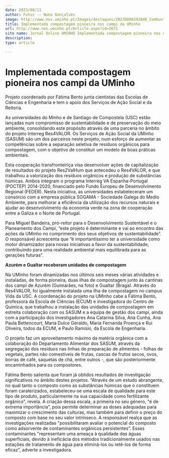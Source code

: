 ```yaml
---
date: 2023/08/11
author: Fotos -- Nuno Gonçalves
image: http://www.nos.uminho.pt/Images/destaques/20230808192848_Combustagem2.jpg
title: Implementada compostagem pioneira nos campi da UMinho
url: http://www.nos.uminho.pt/Article.aspx?id=3671
site name: Jornal Online UMINHO Implementada compostagem pioneira nos campi da UMinho
description: 
type: article

---
```

# Implementada compostagem pioneira nos campi da UMinho




Projeto coordenado por Fátima Bento junta cientistas das Escolas de Ciências e Engenharia e tem o apoio dos Serviços de Ação Social e da Reitoria.

As universidades do Minho e de Santiago de Compostela (USC) estão lançadas num compromisso de sustentabilidade e de preservação do meio ambiente, consolidando este propósito através de uma parceria no âmbito do projeto Interreg Res4VALOR. Os Serviços de Ação Social da UMinho (SASUM) são um dos parceiros neste projeto, num esforço de aumentar as competências sobre a separação seletiva de resíduos orgânicos para compostagem, com o objetivo de constituir um modelo de boas práticas ambientais.

Esta cooperação transfronteiriça visa desenvolver ações de capitalização de resultados do projeto Res2ValHum que antecedeu o Res4VALOR, e que trabalhou a valorização dos resíduos orgânicos e produção de substâncias húmicas. Ambos integram o programa Interreg VA Espanha-Portugal (POCTEP) 2014-2020, financiado pelo Fundo Europeu de Desenvolvimento Regional (FEDER). Nesta iniciativa, as universidades estabeleceram um consórcio com a empresa pública SOGAMA - Sociedade Galega do Medio Ambiente, para melhorar a eficiência da utilização dos recursos naturais e ajudar ao desenvolvimento da economia verde na zona de cooperação entre a Galiza e o Norte de Portugal.

Para Miguel Bandeira, pró-reitor para o Desenvolvimento Sustentável e o Planeamento dos Campi, “este projeto é determinante e vai ao encontro das ações da UMinho no cumprimento dos seus objetivos de sustentabilidade”. O responsável acrescenta que “é importantíssimo ter a universidade como motor dinamizador para novas iniciativas a favor da sustentabilidade, contribuindo para uma realidade ambiental mais equilibrada para as gerações futuras”.


**Azurém e Gualtar receberam unidades de compostagem** 

Na UMinho foram dinamizadas nos últimos seis meses várias atividades e instaladas, de forma pioneira, duas ilhas de compostagem junto às cantinas dos campi de Azurém (Guimarães, na foto) e Gualtar (Braga). Através do Res4VALOR, foi igualmente instalada uma ilha de compostagem no campus Vida da USC. A coordenação do projeto na UMinho cabe a Fátima Bento, professora da Escola de Ciências (ECUM) e investigadora do Centro de Química, que trabalhou a instalação das unidades de compostagem em estreita colaboração com os SASUM e a equipa de gestão dos campi, ainda com a participação dos investigadores Ana Catarina Silva, Ana Cunha, Ana Paula Bettencourt, Maria Dulce Geraldo, Maria Fernanda Proença e Rui Oliveira, todos da ECUM, e Paulo Ramísio, da Escola de Engenharia.

O projeto faz um aproveitamento máximo da matéria orgânica com a colaboração do Departamento Alimentar dos SASUM, através da segregação dos resíduos nas linhas de preparação de alimentos - folhas de vegetais, partes não comestíveis de frutas, cascas de frutos secos, ovos, borras de café, saquetas de chá, entre outros -, que são posteriormente encaminhados para os compostores.

Fátima Bento salienta que foram já obtidos resultados de investigação significativos no âmbito destes projetos. “Através de um estudo abrangente, no qual tanto o composto como as substâncias húmicas que o constituem foram caraterizados, estabeleceu-se uma escala de qualidade para este tipo de produto, particularmente na sua capacidade como fertilizante orgânico”, revela. A criação dessa escala, a primeira no seu género, "é de extrema importância", pois permite determinar as doses adequadas para maximizar o crescimento das culturas, mas também para definir o preço do composto com base no seu valor intrínseco. A responsável realça que as investigações realizadas "possibilitaram avaliar o potencial do composto como adsorvente de contaminantes orgânicos persistentes”. Esses contaminantes "representam uma ameaça à qualidade das águas superficiais, devido à ineficácia dos métodos tradicionalmente usados nas estações de tratamento de água para eliminá-los ou retê-los de forma eficaz”, adverte a investigadora.
